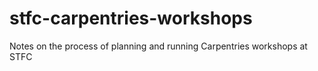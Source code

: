 # stfc-carpentries-workshops

Notes on the process of planning and running Carpentries workshops at STFC
